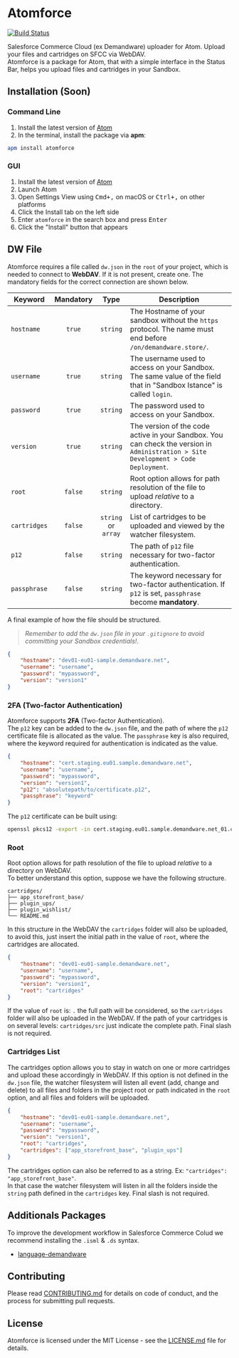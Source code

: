# Atomforce

[![Build Status](https://travis-ci.com/matteobertoldo/atomforce.svg?branch=master)](https://travis-ci.com/matteobertoldo/atomforce)

Salesforce Commerce Cloud (ex Demandware) uploader for Atom. Upload your files and cartridges on SFCC via WebDAV. <br />
Atomforce is a package for Atom, that with a simple interface in the Status Bar, helps you upload files and cartridges in your Sandbox.

## Installation (Soon)

### Command Line

1.  Install the latest version of [Atom](https://atom.io)
2.  In the terminal, install the package via **apm**:

```sh
apm install atomforce
```

### GUI

1.  Install the latest version of [Atom](https://atom.io)
1.  Launch Atom
1.  Open Settings View using <kbd>Cmd+,</kbd> on macOS or <kbd>Ctrl+,</kbd> on other platforms
1.  Click the Install tab on the left side
1.  Enter `atomforce` in the search box and press <kbd>Enter</kbd>
1.  Click the "Install" button that appears

## DW File

Atomforce requires a file called `dw.json` in the `root` of your project, which is needed to connect to **WebDAV**. If it is not present, create one. The mandatory fields for the correct connection are shown below.

| Keyword  | Mandatory | Type | Description |
|----------|:---------:|:----:|-------------|
| `hostname` | `true` | `string` | The Hostname of your sandbox without the `https` protocol. The name must end before `/on/demandware.store/`. |
| `username` | `true` | `string` | The username used to access on your Sandbox. The same value of the field that in "Sandbox Istance" is called `login`. |
| `password` | `true` | `string` | The password used to access on your Sandbox. |
| `version` | `true` | `string` | The version of the code active in your Sandbox. You can check the version in `Administration > Site Development > Code Deployment`. |
| `root` | `false` | `string` | Root option allows for path resolution of the file to upload *relative* to a directory. |
| `cartridges` | `false` | `string` or `array` | List of cartridges to be uploaded and viewed by the watcher filesystem. |
| `p12` | `false` | `string` | The path of `p12` file necessary for two-factor authentication. |
| `passphrase` | `false` | `string` | The keyword necessary for two-factor authentication. If `p12` is set, `passphrase` become **mandatory**. |

A final example of how the file should be structured. <br />
> *Remember to add the `dw.json` file in your `.gitignore` to avoid committing your Sandbox credentials!*.

```json
{
    "hostname": "dev01-eu01-sample.demandware.net",
    "username": "username",
    "password": "mypassword",
    "version": "version1"
}
```

### 2FA (Two-factor Authentication)

Atomforce supports **2FA** (Two-factor Authentication). <br />
The `p12` key can be added to the `dw.json` file, and the path of where the `p12` certificate file is allocated as the value. The `passphrase` key is also required, where the keyword required for authentication is indicated as the value.

```json
{
    "hostname": "cert.staging.eu01.sample.demandware.net",
    "username": "username",
    "password": "mypassword",
    "version": "version1",
    "p12": "absolutepath/to/certificate.p12",
    "passphrase": "keyword"
}
```

The `p12` certificate can be built using:

```bash
openssl pkcs12 -export -in cert.staging.eu01.sample.demandware.net_01.crt -inkey cert.staging.eu01.sample.demandware.net_01.key -out certificate.p12
```

### Root

Root option allows for path resolution of the file to upload *relative* to a directory on WebDAV. <br />
To better understand this option, suppose we have the following structure.

```
cartridges/
├── app_storefront_base/
├── plugin_ups/
├── plugin_wishlist/
└── README.md
```
In this structure in the WebDAV the `cartridges` folder will also be uploaded, to avoid this, just insert the initial path in the value of `root`, where the cartridges are allocated.

```json
{
    "hostname": "dev01-eu01-sample.demandware.net",
    "username": "username",
    "password": "mypassword",
    "version": "version1",
    "root": "cartridges"
}
```

If the value of `root` is: `.` the full path will be considered, so the `cartridges` folder will also be uploaded in the WebDAV. If the path of your cartridges is on several levels: `cartridges/src` just indicate the complete path. Final slash is not required.

### Cartridges List

The cartridges option allows you to stay in watch on one or more cartridges and upload these accordingly in WebDAV. If this option is not defined in the `dw.json` file, the watcher filesystem will listen all event (add, change and delete) to all files and folders in the project root or path indicated in the `root` option, and all files and folders will be uploaded.

```json
{
    "hostname": "dev01-eu01-sample.demandware.net",
    "username": "username",
    "password": "mypassword",
    "version": "version1",
    "root": "cartridges",
    "cartridges": ["app_storefront_base", "plugin_ups"]
}
```

The cartridges option can also be referred to as a string. Ex: `"cartridges": "app_storefront_base"`. <br />
In that case the watcher filesystem will listen in all the folders inside the `string` path defined in the `cartridges` key. Final slash is not required.

## Additionals Packages

To improve the development workflow in Salesforce Commerce Colud we recommend installing the `.isml` & `.ds` syntax.

-   [language-demandware](https://atom.io/packages/language-demandware)

## Contributing

Please read [CONTRIBUTING.md](https://github.com/matteobertoldo/atomforce/blob/master/CONTRIBUTING.md) for details on code of conduct, and the process for submitting pull requests.

## License

Atomforce is licensed under the MIT License - see the [LICENSE.md](https://github.com/matteobertoldo/atomforce/blob/master/LICENSE.md) file for details.

